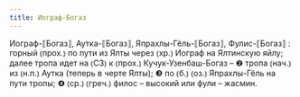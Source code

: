 ```yaml
---
title: Иограф-Богаз
---
```


Иограф-⟦Богаз⟧, Аутка-⟦Богаз⟧, Япрахлы-Гёль-⟦Богаз⟧, Фулис-⟦Богаз⟧
: горный ⦅прох.⦆ по пути из Ялты через ⦅хр.⦆ Иограф на Ялтинскую яйлу; далее тропа идет на ⦅СЗ⦆ к ⦅прох.⦆ Кучук-Узенбаш-Богаз – ❷ тропа ⦅нач.⦆ из ⦅н.п.⦆ Аутка (теперь в черте Ялты); ❸ по ⦅б.⦆ ⦅оз.⦆ Япрахлы-Гёль на пути тропы; ❹ ⦅ср.⦆ ⦅греч.⦆ филос – высокий или фули – жасмин.
